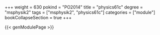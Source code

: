 +++
weight = 630
pokind = "PO2014"
title = "physics61c"
degree = "msphysik2"
tags = ["msphysik2", "physics61c"]
categories = ["module"]
bookCollapseSection = true
+++

{{< genModulePage >}}
